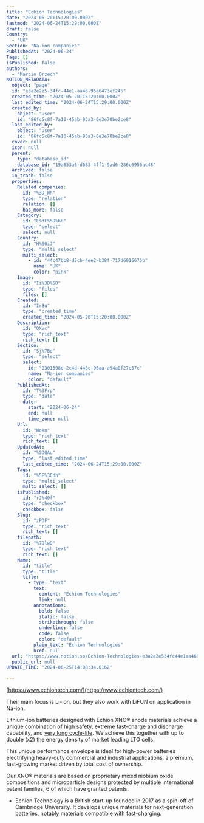 ```yaml
---
title: "Echion Technologies"
date: "2024-05-20T15:20:00.000Z"
lastmod: "2024-06-24T15:29:00.000Z"
draft: false
Country:
  - "UK"
Section: "Na-ion companies"
PublishedAt: "2024-06-24"
Tags: []
isPublished: false
authors:
  - "Marcin Orzech"
NOTION_METADATA:
  object: "page"
  id: "e3a2e2e5-34fc-44e1-aa46-95a6473ef245"
  created_time: "2024-05-20T15:20:00.000Z"
  last_edited_time: "2024-06-24T15:29:00.000Z"
  created_by:
    object: "user"
    id: "86fc5c8f-7a10-45ab-95a3-6e3e70be2ce8"
  last_edited_by:
    object: "user"
    id: "86fc5c8f-7a10-45ab-95a3-6e3e70be2ce8"
  cover: null
  icon: null
  parent:
    type: "database_id"
    database_id: "19a653a6-d683-4ff1-9ad6-286c6956ac48"
  archived: false
  in_trash: false
  properties:
    Related companies:
      id: "%3D_Wh"
      type: "relation"
      relation: []
      has_more: false
    Category:
      id: "E%3F%5D%60"
      type: "select"
      select: null
    Country:
      id: "H%60iJ"
      type: "multi_select"
      multi_select:
        - id: "44c47bb8-d5cb-4ee2-b38f-717d6916675b"
          name: "UK"
          color: "pink"
    Image:
      id: "Ii%3D%5D"
      type: "files"
      files: []
    Created:
      id: "IrBu"
      type: "created_time"
      created_time: "2024-05-20T15:20:00.000Z"
    Description:
      id: "QXvc"
      type: "rich_text"
      rich_text: []
    Section:
      id: "Sj%7Be"
      type: "select"
      select:
        id: "0301508e-2c4d-446c-95aa-a94a0f27e57c"
        name: "Na-ion companies"
        color: "default"
    PublishedAt:
      id: "T%3Frp"
      type: "date"
      date:
        start: "2024-06-24"
        end: null
        time_zone: null
    Url:
      id: "Wokn"
      type: "rich_text"
      rich_text: []
    UpdatedAt:
      id: "%5DQAu"
      type: "last_edited_time"
      last_edited_time: "2024-06-24T15:29:00.000Z"
    Tags:
      id: "%5E%3Cdh"
      type: "multi_select"
      multi_select: []
    isPublished:
      id: "rJ%40f"
      type: "checkbox"
      checkbox: false
    Slug:
      id: "zPDF"
      type: "rich_text"
      rich_text: []
    filepath:
      id: "%7DlwD"
      type: "rich_text"
      rich_text: []
    Name:
      id: "title"
      type: "title"
      title:
        - type: "text"
          text:
            content: "Echion Technologies"
            link: null
          annotations:
            bold: false
            italic: false
            strikethrough: false
            underline: false
            code: false
            color: "default"
          plain_text: "Echion Technologies"
          href: null
  url: "https://www.notion.so/Echion-Technologies-e3a2e2e534fc44e1aa4695a6473ef245"
  public_url: null
UPDATE_TIME: "2024-06-25T14:08:34.016Z"

---
```



[https://www.echiontech.com/](https://www.echiontech.com/)


Their main focus is Li-ion, but they also work with LiFUN on application in Na-ion.


Lithium-ion batteries designed with Echion XNO® anode materials achieve a unique combination of [high safety](https://echiontech.com/echion-topsoe-lnmo-xno/), extreme fast-charge and discharge capability, and [very long cycle-life](https://www.echiontech.com/news/ielectrolyte). We achieve this together with up to double (x2) the energy density of market leading LTO cells.


This unique performance envelope is ideal for high-power batteries electrifying heavy-duty commercial and industrial applications, a premium, fast-growing market driven by total cost of ownership.


Our XNO® materials are based on proprietary mixed niobium oxide compositions and microparticle designs protected by multiple international patent families, 6 of which have granted patents.

- Echion Technology is a British start-up founded in 2017 as a spin-off of Cambridge University. It develops unique materials for next-generation batteries, notably materials compatible with fast-charging.
